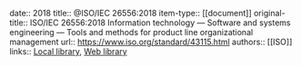 date:: 2018
title:: @ISO/IEC 26556:2018
item-type:: [[document]]
original-title:: ISO/IEC 26556:2018 Information technology — Software and systems engineering — Tools and methods for product line organizational management
url:: https://www.iso.org/standard/43115.html
authors:: [[ISO]]
links:: [Local library](zotero://select/library/items/7MWQXEY4), [Web library](https://www.zotero.org/users/6520516/items/7MWQXEY4)
